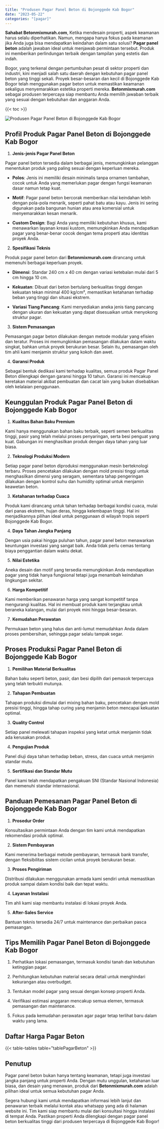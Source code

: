 ```yaml
---
title: "Produsen Pagar Panel Beton di Bojonggede Kab Bogor"
date: "2023-05-22"
categories: "[pagar]"
---
```


**Sahabat Betonmixmurah.com**, Ketika mendesain properti, aspek keamanan harus selalu diperhatikan. Namun, mengapa hanya fokus pada keamanan jika Anda juga bisa mendapatkan keindahan dalam satu solusi? **Pagar panel beton** adalah jawaban ideal untuk menjawab permintaan tersebut. Produk ini memberikan perlindungan terbaik dengan tampilan yang estetis dan indah.  

Bogor, yang terkenal dengan pertumbuhan pesat di sektor properti dan industri, kini menjadi salah satu daerah dengan kebutuhan pagar panel beton yang tinggi sekali. Proyek besar-besaran dan kecil di Bojonggede Kab Bogor telah menggunakan pagar beton untuk memastikan keamanan sekaligus menyemarakkan estetika properti mereka. **Betonmixmurah.com** sebagai produsen terpercaya siap membantu Anda memilih jawaban terbaik yang sesuai dengan kebutuhan dan anggaran Anda.

{{< toc >}}

![Produsen Pagar Panel Beton di Bojonggede Kab Bogor](/images/pagar/pagar-beton-19.jpg)

## Profil Produk Pagar Panel Beton di Bojonggede Kab Bogor

1. **Jenis-jenis Pagar Panel Beton**  

Pagar panel beton tersedia dalam berbagai jenis, memungkinkan pelanggan menentukan produk yang paling sesuai dengan keperluan mereka.  

- **Polos**: Jenis ini memiliki desain minimalis tanpa ornamen tambahan, cocok untuk Anda yang memerlukan pagar dengan fungsi keamanan dasar namun tetap kuat.  

- **Motif**: Pagar panel beton bercorak memberikan nilai keindahan lebih dengan pola-pola menarik, seperti pahat batu atau kayu. Jenis ini sering digunakan pada bangunan hunian atau area komersial untuk menyemarakkan kesan menarik.  

- **Custom Design**: Bagi Anda yang memiliki kebutuhan khusus, kami menawarkan layanan kreasi kustom, memungkinkan Anda mendapatkan pagar yang benar-benar cocok dengan tema properti atau identitas proyek Anda.  

2. **Spesifikasi Teknis**  

Produk pagar panel beton dari **Betonmixmurah.com** dirancang untuk memenuhi berbagai keperluan proyek.  

- **Dimensi**: Standar 240 cm x 40 cm dengan variasi ketebalan mulai dari 5 cm hingga 10 cm.  

- **Kekuatan**: Dibuat dari beton bertulang berkualitas tinggi dengan kekuatan tekan minimal 400 kg/cm², memastikan ketahanan terhadap beban yang tinggi dan situasi ekstrem.  

- **Variasi Tiang Pancang**: Kami menyediakan aneka jenis tiang pancang dengan ukuran dan kekuatan yang dapat disesuaikan untuk menyokong struktur pagar.  

3. **Sistem Pemasangan**  

Pemasangan pagar beton dilakukan dengan metode modular yang efisien dan teratur. Proses ini memungkinkan pemasangan dilakukan dalam waktu singkat, bahkan untuk proyek berukuran besar. Selain itu, pemasangan oleh tim ahli kami menjamin struktur yang kokoh dan awet.  

4. **Garansi Produk**  

Sebagai bentuk dedikasi kami terhadap kualitas, semua produk Pagar Panel Beton dilengkapi dengan garansi hingga 10 tahun. Garansi ini mencakup keretakan material akibat pembuatan dan cacat lain yang bukan disebabkan oleh kelalaian penggunaan.

## Keunggulan Produk Pagar Panel Beton di Bojonggede Kab Bogor 

1. **Kualitas Bahan Baku Premium**  

Kami hanya menggunakan bahan baku terbaik, seperti semen berkualitas tinggi, pasir yang telah melalui proses penyaringan, serta besi penguat yang kuat. Gabungan ini menghasilkan produk dengan daya tahan yang luar biasa.  

2. **Teknologi Produksi Modern**  

Setiap pagar panel beton diproduksi menggunakan mesin berteknologi terbaru. Proses pencetakan dilakukan dengan mold presisi tinggi untuk menghasilkan dimensi yang seragam, sementara tahap pengeringan dilakukan dengan kontrol suhu dan humidity optimal untuk menjamin keawetan beton.  

3. **Ketahanan terhadap Cuaca**  

Produk kami dirancang untuk tahan terhadap berbagai kondisi cuaca, mulai dari panas ekstrem, hujan deras, hingga kelembapan tinggi. Hal ini menjadikannya pilihan ideal untuk penggunaan di wilayah tropis seperti Bojonggede Kab Bogor.  

4. **Daya Tahan Jangka Panjang**  

Dengan usia pakai hingga puluhan tahun, pagar panel beton menawarkan keuntungan investasi yang sangat baik. Anda tidak perlu cemas tentang biaya penggantian dalam waktu dekat.  

5. **Nilai Estetika**  

Aneka desain dan motif yang tersedia memungkinkan Anda mendapatkan pagar yang tidak hanya fungsional tetapi juga menambah keindahan lingkungan sekitar.  

6. **Harga Kompetitif**  

Kami memberikan penawaran harga yang sangat kompetitif tanpa mengurangi kualitas. Hal ini membuat produk kami terjangkau untuk beraneka kalangan, mulai dari proyek mini hingga besar-besaran.  

7. **Kemudahan Perawatan**  

Permukaan beton yang halus dan anti-lumut memudahkan Anda dalam proses pembersihan, sehingga pagar selalu tampak segar.

## Proses Produksi Pagar Panel Beton di Bojonggede Kab Bogor

1. **Pemilihan Material Berkualitas**  

Bahan baku seperti beton, pasir, dan besi dipilih dari pemasok terpercaya yang telah terbukti mutunya.

2. **Tahapan Pembuatan**  

Tahapan produksi dimulai dari mixing bahan baku, pencetakan dengan mold presisi tinggi, hingga tahap curing yang menjamin beton mencapai kekuatan optimal.

3. **Quality Control**  

Setiap panel melewati tahapan inspeksi yang ketat untuk menjamin tidak ada kerusakan produk.

4. **Pengujian Produk**  

Panel diuji daya tahan terhadap beban, stress, dan cuaca untuk menjamin standar mutu.

5. **Sertifikasi dan Standar Mutu**  

Panel kami telah mendapatkan pengakuan SNI (Standar Nasional Indonesia) dan memenuhi standar internasional.

## Panduan Pemesanan Pagar Panel Beton di Bojonggede Kab Bogor

1. **Prosedur Order**  

Konsultasikan permintaan Anda dengan tim kami untuk mendapatkan rekomendasi produk optimal.

2. **Sistem Pembayaran**  

Kami menerima berbagai metode pembayaran, termasuk bank transfer, dengan fleksibilitas sistem cicilan untuk proyek berukuran besar.

3. **Proses Pengiriman**  

Distribusi dilakukan menggunakan armada kami sendiri untuk memastikan produk sampai dalam kondisi baik dan tepat waktu.

4. **Layanan Instalasi**  

Tim ahli kami siap membantu instalasi di lokasi proyek Anda.

5. **After-Sales Service**  

Bantuan teknis tersedia 24/7 untuk maintenance dan perbaikan pasca pemasangan.

## Tips Memilih Pagar Panel Beton di Bojonggede Kab Bogor

1. Perhatikan lokasi pemasangan, termasuk kondisi tanah dan kebutuhan ketinggian pagar.  

2. Perhitungkan kebutuhan material secara detail untuk menghindari kekurangan atau overbudget.  

3. Tentukan model pagar yang sesuai dengan konsep properti Anda.  

4. Verifikasi estimasi anggaran mencakup semua elemen, termasuk pemasangan dan maintenance.  

5. Fokus pada kemudahan perawatan agar pagar tetap terlihat baru dalam waktu yang lama.

## Daftar Harga Pagar Beton

{{< table-tables table="tablePagarBeton" >}}

## Penutup

Pagar panel beton bukan hanya tentang keamanan, tetapi juga investasi jangka panjang untuk properti Anda. Dengan mutu unggulan, ketahanan luar biasa, dan desain yang menawan, produk dari **Betonmixmurah.com** adalah pilihan ideal untuk semua kebutuhan pagar Anda.  

Segera hubungi kami untuk mendapatkan informasi lebih lanjut dan penawaran terbaik melalui kontak atau whatsapp yang ada di halaman website ini. Tim kami siap membantu mulai dari konsultasi hingga instalasi di tempat Anda. Pastikan properti Anda dilengkapi dengan pagar panel beton berkualitas tinggi dari produsen terpercaya di Bojonggede Kab Bogor!